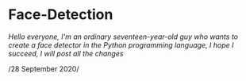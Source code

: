 # Face-Detection

*Hello everyone, I'm an ordinary seventeen-year-old guy who wants to create a face detector in the Python programming language, I hope I succeed, I will post all the changes*

/28 September 2020/
